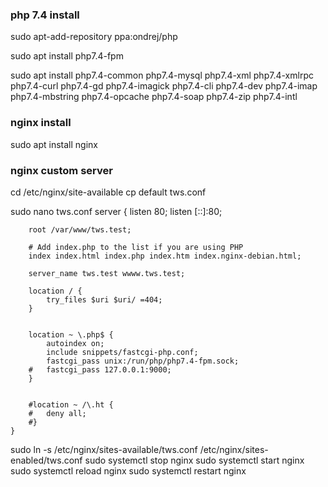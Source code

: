 ### php 7.4 install
sudo apt-add-repository ppa:ondrej/php

sudo apt install php7.4-fpm

sudo apt install php7.4-common php7.4-mysql php7.4-xml php7.4-xmlrpc php7.4-curl php7.4-gd php7.4-imagick php7.4-cli php7.4-dev php7.4-imap php7.4-mbstring php7.4-opcache php7.4-soap php7.4-zip php7.4-intl




### nginx install
sudo apt install nginx



### nginx custom server
cd /etc/nginx/site-available
cp default tws.conf

sudo nano tws.conf
	server {
		listen 80;
		listen [::]:80;

		root /var/www/tws.test;

		# Add index.php to the list if you are using PHP
		index index.html index.php index.htm index.nginx-debian.html;

		server_name tws.test wwww.tws.test;

		location / {
			try_files $uri $uri/ =404;
		}


		location ~ \.php$ {
			autoindex on;
			include snippets/fastcgi-php.conf;
			fastcgi_pass unix:/run/php/php7.4-fpm.sock;
		#	fastcgi_pass 127.0.0.1:9000;
		}


		#location ~ /\.ht {
		#	deny all;
		#}
	}


sudo ln -s /etc/nginx/sites-available/tws.conf /etc/nginx/sites-enabled/tws.conf
sudo systemctl stop nginx
sudo systemctl start nginx
sudo systemctl reload nginx
sudo systemctl restart nginx


### 
